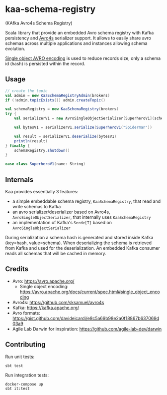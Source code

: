 # kaa-schema-registry

(KAfka Avro4s Schema Registry)

Scala library that provide an embedded Avro schema registry with Kafka persistency and [Avro4s](https://github.com/sksamuel/avro4s) serializer support.
It allows to easily share avro schemas across multiple applications and instances allowing schema evolution.

[Single object AVRO encoding](https://avro.apache.org/docs/current/spec.html#single_object_encoding) is used to reduce records size, only a schema id (hash) is persisted within the record.  

## Usage

```scala
// create the topic
val admin = new KaaSchemaRegistryAdmin(brokers)
if (!admin.topicExists()) admin.createTopic()

val schemaRegistry = new KaaSchemaRegistry(brokers)
try {
    val serializerV1 = new AvroSingleObjectSerializer[SuperheroV1](schemaRegistry)

    val bytesV1 = serializerV1.serialize(SuperheroV1("Spiderman"))

    val result = serializerV1.deserialize(bytesV1)
    println(result)
} finally {
    schemaRegistry.shutdown()
}

case class SuperheroV1(name: String)
```

## Internals

Kaa provides essentially 3 features:

- a simple embeddable schema registry, `KaaSchemaRegistry`, that read and write schemas to Kafka
- an avro serializer/deserializer based on Avro4s, `AvroSingleObjectSerializer`, that internally uses `KaaSchemaRegistry`
- an implementation of Kafka's `Serde[T]` based on `AvroSingleObjectSerializer`

During serialization a schema hash is generated and stored inside Kafka (key=hash, value=schema).
When deserializing the schema is retrieved from Kafka and used for the deserialization.
An embedded Kafka consumer reads all schemas that will be cached in memory.

## Credits

- Avro: https://avro.apache.org/
  - Single object encoding: https://avro.apache.org/docs/current/spec.html#single_object_encoding
- Avro4s: https://github.com/sksamuel/avro4s
- Kafka: https://kafka.apache.org/
- Avro formats: https://gist.github.com/davideicardi/e8c5a69b98e2a0f18867b637069d03a9
- Agile Lab Darwin for inspiration: https://github.com/agile-lab-dev/darwin

## Contributing

Run unit tests:

```
sbt test
```

Run integration tests:

```
docker-compose up
sbt it:test
```